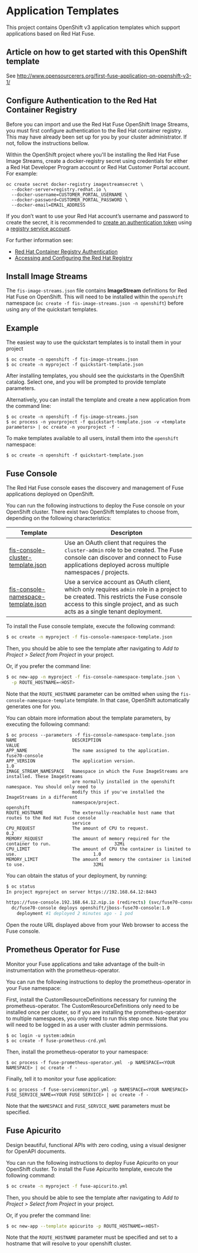 # Application Templates

This project contains OpenShift v3 application templates which support
applications based on Red Hat Fuse.

## Article on how to get started with this OpenShift template

See http://www.opensourcerers.org/first-fuse-application-on-openshift-v3-1/

## Configure Authentication to the Red Hat Container Registry

Before you can import and use the Red Hat Fuse OpenShift Image Streams, you must first configure authentication to the Red Hat container registry.
This may have already been set up for you by your cluster administrator. If not, follow the instructions bellow.

Within the OpenShift project where you'll be installing the Red Hat Fuse Image Streams, create a docker-registry secret using credentials for either a
Red Hat Developer Program account or Red Hat Customer Portal account. For example:

```
oc create secret docker-registry imagestreamsecret \
  --docker-server=registry.redhat.io \
  --docker-username=CUSTOMER_PORTAL_USERNAME \
  --docker-password=CUSTOMER_PORTAL_PASSWORD \
  --docker-email=EMAIL_ADDRESS
```

If you don’t want to use your Red Hat account’s username and password to create the secret, it is recommended to [create an authentication token](https://access.redhat.com/RegistryAuthentication#registry-service-accounts-for-shared-environments-4) using a [registry service account](https://access.redhat.com/terms-based-registry/).

For further information see:

* [Red Hat Container Registry Authentication](https://access.redhat.com/RegistryAuthentication)
* [Accessing and Configuring the Red Hat Registry](https://docs.openshift.com/container-platform/3.11/install_config/configuring_red_hat_registry.html)

## Install Image Streams

The `fis-image-streams.json` file contains __ImageStream__ definitions for Red Hat Fuse on OpenShift. This will need to be installed within
the `openshift` namespace (`oc create -f fis-image-streams.json -n openshift`) before using any of the quickstart templates.

## Example

The easiest way to use the quickstart templates is to install them in your project

```
$ oc create -n openshift -f fis-image-streams.json
$ oc create -n myproject -f quickstart-template.json
```

After installing templates, you should see the quickstarts in the OpenShift catalog. Select one, and you will be prompted to
provide template parameters.

Alternatively, you can install the template and create a new application  from the command line:
```
$ oc create -n openshift -f fis-image-streams.json
$ oc process -n yourproject -f quickstart-template.json -v <template parameters> | oc create -n yourproject -f -
```

To make templates available to all users, install them into the `openshift` namespace:
```
$ oc create -n openshift -f quickstart-template.json
```

## Fuse Console

The Red Hat Fuse console eases the discovery and management of Fuse applications deployed on OpenShift.

You can run the following instructions to deploy the Fuse console on your OpenShift cluster.
There exist two OpenShift templates to choose from, depending on the following characteristics:

| Template | Descripton |
| -------- | ---------- |
| [fis-console-cluster-template.json](https://raw.githubusercontent.com/jboss-fuse/application-templates/master/fis-console-cluster-template.json) | Use an OAuth client that requires the `cluster-admin` role to be created. The Fuse console can discover and connect to Fuse applications deployed across multiple namespaces / projects. |
| [fis-console-namespace-template.json](https://raw.githubusercontent.com/jboss-fuse/application-templates/master/fis-console-namespace-template.json) | Use a service account as OAuth client, which only requires `admin` role in a project to be created. This restricts the Fuse console access to this single project, and as such acts as a single tenant deployment. |

To install the Fuse console template, execute the following command:

```sh
$ oc create -n myproject -f fis-console-namespace-template.json
```

Then, you should be able to see the template after navigating to _Add to Project > Select from Project_ in your project.

Or, if you prefer the command line:

```sh
$ oc new-app -n myproject -f fis-console-namespace-template.json \
  -p ROUTE_HOSTNAME=<HOST>
```

Note that the `ROUTE_HOSTNAME` parameter can be omitted when using the `fis-console-namespace-template` template.
In that case, OpenShift automatically generates one for you.

You can obtain more information about the template parameters, by executing the following command:

```
$ oc process --parameters -f fis-console-namespace-template.json
NAME                     DESCRIPTION                                                                    VALUE
APP_NAME                 The name assigned to the application.                                          fuse70-console
APP_VERSION              The application version.                                                       1.0
IMAGE_STREAM_NAMESPACE   Namespace in which the Fuse ImageStreams are installed. These ImageStreams
                         are normally installed in the openshift namespace. You should only need to
                         modify this if you've installed the ImageStreams in a different
                         namespace/project.                                                             openshift
ROUTE_HOSTNAME           The externally-reachable host name that routes to the Red Hat Fuse console
                         service
CPU_REQUEST              The amount of CPU to request.                                                  0.2
MEMORY_REQUEST           The amount of memory required for the container to run.                        32Mi
CPU_LIMIT                The amount of CPU the container is limited to use.                             1.0
MEMORY_LIMIT             The amount of memory the container is limited to use.                          32Mi
```

You can obtain the status of your deployment, by running:

```sh
$ oc status
In project myproject on server https://192.168.64.12:8443

https://fuse-console.192.168.64.12.nip.io (redirects) (svc/fuse70-console-service)
  dc/fuse70-console deploys openshift/jboss-fuse70-console:1.0
    deployment #1 deployed 2 minutes ago - 1 pod
```

Open the route URL displayed above from your Web browser to access the Fuse console.


## Prometheus Operator for Fuse

Monitor your Fuse applications and take advantage of the built-in instrumentation with the prometheus-operator.

You can run the following instructions to deploy the prometheus-operator in your Fuse namespace:

First, install the CustomResourceDefinitions necessary for running the prometheus-operator.   The CustomResourceDefinitions only need to be installed once per cluster, so if you are installing the prometheus-operator to multiple namespaces, you only need to run this step once.   Note that you will need to be logged in as a user with cluster admin permissions.

```
$ oc login -u system:admin
$ oc create -f fuse-prometheus-crd.yml
```

Then, install the prometheus-operator to your namespace:

```
$ oc process -f fuse-prometheus-operator.yml  -p NAMESPACE=<YOUR NAMESPACE> | oc create -f -
```

Finally, tell it to monitor your fuse application:

```
$ oc process -f fuse-servicemonitor.yml -p NAMESPACE=<YOUR NAMESPACE> FUSE_SERVICE_NAME=<YOUR FUSE SERVICE> | oc create -f -
```

Note that the `NAMESPACE` and `FUSE_SERVICE_NAME` parameters must be specified.


## Fuse Apicurito

Design beautiful, functional APIs with zero coding, using a visual designer for OpenAPI documents.

You can run the following instructions to deploy Fuse Apicurito on your OpenShift cluster.
To install the Fuse Apicurito template, execute the following command:

```sh
$ oc create -n myproject -f fuse-apicurito.yml
```

Then, you should be able to see the template after navigating to _Add to Project > Select from Project_ in your project.

Or, if you prefer the command line:

```sh
$ oc new-app --template apicurito -p ROUTE_HOSTNAME=<HOST>
```

Note that the `ROUTE_HOSTNAME` parameter must be specified and set to a hostname that will resolve to your openshift cluster.




